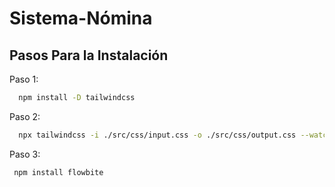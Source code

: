 # Sistema-Nómina




## Pasos Para la Instalación

Paso 1:

```bash
  npm install -D tailwindcss
```

Paso 2:

```bash
  npx tailwindcss -i ./src/css/input.css -o ./src/css/output.css --watch
```

Paso 3:

```bash
 npm install flowbite
```

